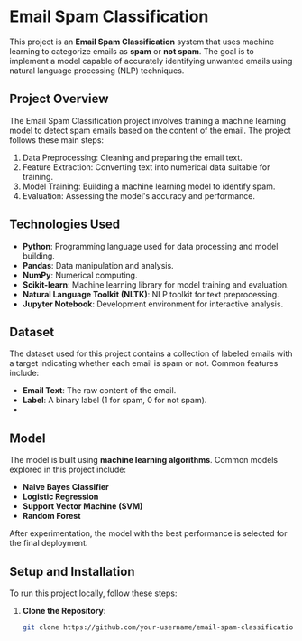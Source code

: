 # Email Spam Classification

This project is an **Email Spam Classification** system that uses machine learning to categorize emails as **spam** or **not spam**. The goal is to implement a model capable of accurately identifying unwanted emails using natural language processing (NLP) techniques.

## Project Overview

The Email Spam Classification project involves training a machine learning model to detect spam emails based on the content of the email. The project follows these main steps:
1. Data Preprocessing: Cleaning and preparing the email text.
2. Feature Extraction: Converting text into numerical data suitable for training.
3. Model Training: Building a machine learning model to identify spam.
4. Evaluation: Assessing the model's accuracy and performance.

## Technologies Used

- **Python**: Programming language used for data processing and model building.
- **Pandas**: Data manipulation and analysis.
- **NumPy**: Numerical computing.
- **Scikit-learn**: Machine learning library for model training and evaluation.
- **Natural Language Toolkit (NLTK)**: NLP toolkit for text preprocessing.
- **Jupyter Notebook**: Development environment for interactive analysis.

## Dataset

The dataset used for this project contains a collection of labeled emails with a target indicating whether each email is spam or not. Common features include:
- **Email Text**: The raw content of the email.
- **Label**: A binary label (1 for spam, 0 for not spam).
- 
## Model

The model is built using **machine learning algorithms**. Common models explored in this project include:
- **Naive Bayes Classifier**
- **Logistic Regression**
- **Support Vector Machine (SVM)**
- **Random Forest**

After experimentation, the model with the best performance is selected for the final deployment.

## Setup and Installation

To run this project locally, follow these steps:

1. **Clone the Repository**:
   ```bash
   git clone https://github.com/your-username/email-spam-classification.git
